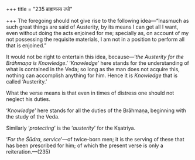 +++
title = "235 ब्राह्मणस्य तपो"

+++
The foregoing should not give rise to the following idea—“Inasmuch as
such great things are said of Austerity, by its means I can get all I
want, even without doing the acts enjoined for me; specially as, on
account of my not possessing the requisite materials, I am not in a
position to perform all that is enjoined.”

It would not be right to entertain this idea, because—‘*the Austerity
for the Brāhmaṇa is Knowledge*.’ ‘*Knowledge*’ here stands for the
understanding of what is contained in the Veda; so long as the man does
not acquire this, nothing can accomplish anything for him. Hence it is
*Knowledge* that is called ‘Austerity.’

What the verse means is that even in times of distress one should not
neglect his duties.

‘*Knowledge*’ here stands for all the duties of the Brāhmaṇa, beginning
with the study of the Veda.

Similarly ‘*protecting*’ is the ‘*austerity*’ for the Kṣatriya.

‘*For* *the Śūdra*, *service*’—of twice-born men; it is the serving of
these that has been prescribed for him; of which the present verse is
only a reiteration.—(235)


